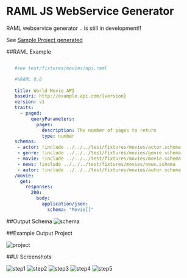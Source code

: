 # RAML JS WebService Generator

RAML webservice generator .. is still in development!!

See [Sample Project generated](https://github.com/jerson/raml-js-webservice-generator-example) 



##RAML Example

```YAML

   #see test/fixtures/movies/api.raml

   #%RAML 0.8
    
   title: World Movie API
   baseUri: http://example.api.com/{version}
   version: v1
   traits:
     - paged:
         queryParameters:
           pages:
             description: The number of pages to return
             type: number
   schemas:
    - actor: !include ../../../test/fixtures/movies/actor.schema
    - genre: !include ../../../test/fixtures/movies/genre.schema
    - movie: !include ../../../test/fixtures/movies/movie.schema
    - news: !include ../../../test/fixtures/movies/news.schema
    - autor: !include ../../../test/fixtures/movies/autor.schema
   /movie:
     get:
       responses:
         200:
           body:
             application/json:
               schema: "Movie[]"
```
##Output Schema
![schema](https://github.com/jahd2602/raml-js-webservice-generator/raw/master/doc/images/schema.png "Schema Generado")



##Example Output Project

![project](https://github.com/jahd2602/raml-js-webservice-generator/raw/master/doc/images/directory.png "Directories")


##UI Screenshots

![step1](https://github.com/jahd2602/raml-js-webservice-generator/raw/master/doc/images/app/step1.png "Step1")
![step2](https://github.com/jahd2602/raml-js-webservice-generator/raw/master/doc/images/app/step2.png "Step2")
![step3](https://github.com/jahd2602/raml-js-webservice-generator/raw/master/doc/images/app/step3.png "Step3")
![step4](https://github.com/jahd2602/raml-js-webservice-generator/raw/master/doc/images/app/step4.png "Step4")
![step5](https://github.com/jahd2602/raml-js-webservice-generator/raw/master/doc/images/app/step5.png "Step5")